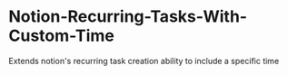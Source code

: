 # Notion-Recurring-Tasks-With-Custom-Time
Extends notion's recurring task creation ability to include a specific time
